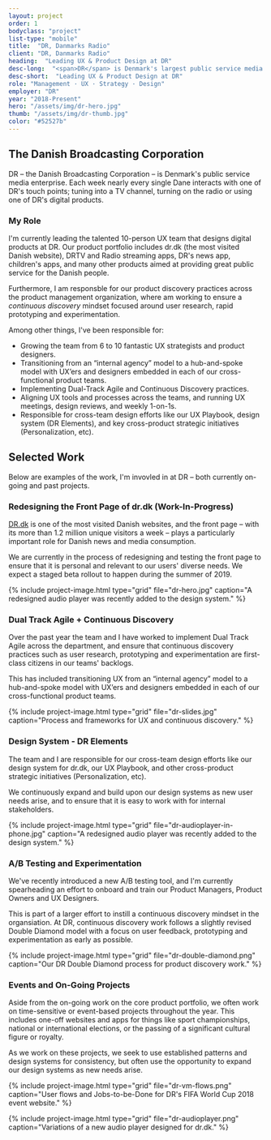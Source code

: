 ```yaml
---
layout: project
order: 1
bodyclass: "project"
list-type: "mobile"
title:  "DR, Danmarks Radio"
client: "DR, Danmarks Radio"
heading:  "Leading UX & Product Design at DR"
desc-long:  "<span>DR</span> is Denmark's largest public service media company (the Danish equivalent to the BBC). I currently oversee UX and lead a team of talented strategists and designers working on our digital product portfolio."
desc-short:  "Leading UX & Product Design at DR"
role: "Management · UX · Strategy · Design"
employer: "DR"
year: "2018-Present"
hero: "/assets/img/dr-hero.jpg"
thumb: "/assets/img/dr-thumb.jpg"
color: "#52527b"
---
```

## The Danish Broadcasting Corporation
DR – the Danish Broadcasting Corporation – is Denmark's public service media enterprise. Each week nearly every single Dane interacts with one of DR's touch points; tuning into a TV channel, turning on the radio or using one of DR's digital products.

### My Role
I'm currently leading the talented 10-person UX team that designs digital products at DR. Our product portfolio includes dr.dk (the most visited Danish website), DRTV and Radio streaming apps, DR's news app, children's apps, and many other products aimed at providing great public service for the Danish people.

Furthermore, I am responsble for our product discovery practices across the product management organization, where am working to ensure a *continuous discovery* mindset focused around user research, rapid prototyping and experimentation.

Among other things, I've been responsible for:

+ Growing the team from 6 to 10 fantastic UX strategists and product designers.
+ Transitioning from an “internal agency” model to a hub-and-spoke model with UX’ers and designers embedded in each of our cross-functional product teams.
+ Implementing Dual-Track Agile and Continuous Discovery practices.
+ Aligning UX tools and processes across the teams, and running UX meetings, design reviews, and weekly 1-on-1s.
+ Responsible for cross-team design efforts like our UX Playbook, design system (DR Elements), and key cross-product strategic initiatives (Personalization, etc).

## Selected Work
Below are examples of the work, I'm invovled in at DR – both currently on-going and past projects.

### Redesigning the Front Page of dr.dk (Work-In-Progress)
[DR.dk](https://www.dr.dk/) is one of the most visited Danish websites, and the front page – with its more than 1.2 million unique visitors a week – plays a particularly important role for Danish news and media consumption.

We are currently in the process of redesigning and testing the front page to ensure that it is personal and relevant to our users' diverse needs. We expect a staged beta rollout to happen during the summer of 2019.

{% include project-image.html type="grid" file="dr-hero.jpg" caption="A redesigned audio player was recently added to the design system." %}

### Dual Track Agile + Continuous Discovery
Over the past year the team and I have worked to implement Dual Track Agile across the department, and ensure that continuous discovery practices such as user research, prototyping and experimentation are first-class citizens in our teams' backlogs.

This has included transitioning UX from an “internal agency” model to a hub-and-spoke model with UX’ers and designers embedded in each of our cross-functional product teams.

{% include project-image.html type="grid" file="dr-slides.jpg" caption="Process and frameworks for UX and continuous discovery." %}

### Design System - DR Elements
The team and I are responsible for our cross-team design efforts like our design system for dr.dk, our UX Playbook, and other cross-product strategic initiatives (Personalization, etc).

We continuously expand and build upon our design systems as new user needs arise, and to ensure that it is easy to work with for internal stakeholders.

{% include project-image.html type="grid" file="dr-audioplayer-in-phone.jpg" caption="A redesigned audio player was recently added to the design system." %}

### A/B Testing and Experimentation
We've recently introduced a new A/B testing tool, and I'm currently spearheading an effort to onboard and train our Product Managers, Product Owners and UX Designers.

This is part of a larger effort to instill a continuous discovery mindset in the organsiation. At DR, continuous discovery work follows a slightly revised Double Diamond model with a focus on user feedback, prototyping and experimentation as early as possible.

{% include project-image.html type="grid" file="dr-double-diamond.png" caption="Our DR Double Diamond process for product discovery work." %}

### Events and On-Going Projects
Aside from the on-going work on the core product portfolio, we often work on time-sensitive or event-based projects throughout the year. This includes one-off websites and apps for things like sport championships, national or international elections, or the passing of a significant cultural figure or royalty.

As we work on these projects, we seek to use established patterns and design systems for consistency, but often use the opportunity to expand our design systems as new needs arise.

{% include project-image.html type="grid" file="dr-vm-flows.png" caption="User flows and Jobs-to-be-Done for DR's FIFA World Cup 2018 event website." %}

{% include project-image.html type="grid" file="dr-audioplayer.png" caption="Variations of a new audio player designed for dr.dk." %}
